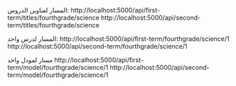 المسار لعناوين الدروس:
http://localhost:5000/api/first-term/titles/fourthgrade/science
http://localhost:5000/api/second-term/titles/fourthgrade/science


المسار لدرس واحد:
http://localhost:5000/api/first-term/fourthgrade/science/1
http://localhost:5000/api/second-term/fourthgrade/science/1

مسار لمودل واحد
http://localhost:5000/api/first-term/model/fourthgrade/science/1
http://localhost:5000/api/second-term/model/fourthgrade/science/1
